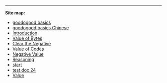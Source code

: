 
-------------------

<a name="site_map_anchor"></a>
**Site map:**

- [goodogood basics](./general/goodogood.md)
- [goodogood basics Chinese](./general/goodogood.zh.md)
- [Introduction](./general/intro.md)
- [Value of Bytes](./general/byte-value.md)
- [Clear the Negative](./general/clean-claim.md)
- [Value of Codes](./general/code-value.md)
- [Negative Value](./general/negative.md)
- [Reasoning](./general/reasons.md)
- [start](./general/start.md)
- [test doc 24](./general/test24.md)
- [Value](./general/value.md)

<!--
    vim: ft=markdown:
-->
